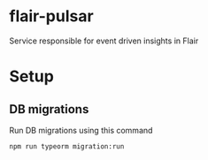 # flair-pulsar
Service responsible for event driven insights in Flair


# Setup
## DB migrations
Run DB migrations using this command 
```bash
npm run typeorm migration:run
```